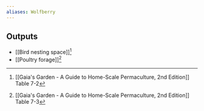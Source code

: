 ```yaml
---
aliases: Wolfberry
---
```

## Outputs
- [[Bird nesting space]][^1]
- [[Poultry forage]][^2]

[^1]: [[Gaia's Garden - A Guide to Home-Scale Permaculture, 2nd Edition]] Table 7-2
[^2]: [[Gaia's Garden - A Guide to Home-Scale Permaculture, 2nd Edition]] Table 7-3